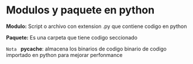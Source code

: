 # Modulos y paquete en python

**Modulo:** Script o archivo con extension .py que contiene codigo en python

**Paquete:** Es una carpeta que tiene codigo seccionado

`Nota ` __pycache__: almacena los binarios de codigo binario de codigo importado en python para mejorar perfonmance